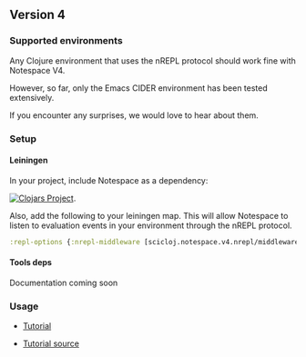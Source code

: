 ## Version 4

### Supported environments

Any Clojure environment that uses the nREPL protocol should work fine with Notespace V4.

However, so far, only the Emacs CIDER environment has been tested extensively.

If you encounter any surprises, we would love to hear about them.

### Setup

#### Leiningen
In your project, include Notespace as a dependency:

[![Clojars Project](https://img.shields.io/clojars/v/scicloj/notespace.svg)](https://clojars.org/scicloj/notespace).

Also, add the following to your leiningen map. This will allow Notespace to listen to evaluation events in your environment through the nREPL protocol.

```clj
:repl-options {:nrepl-middleware [scicloj.notespace.v4.nrepl/middleware]}
```

#### Tools deps
Documentation coming soon

### Usage

* [Tutorial](https://scicloj.github.io/notespace/doc/scicloj/notespace/v4/tutorial-test/index.html)

* [Tutorial source](./test/scicloj/notespace/v4/tutorial_test.clj)


